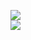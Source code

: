 [![](https://img.shields.io/badge/Made%20With-Github%20Spray-lightgrey.svg?style=for-the-badge&logo=github)](https://github.com/Annihil/github-spray#2183)  
[![](https://i.imgur.com/2DrTn0Z.gif)](https://github.com/Annihil/github-spray)